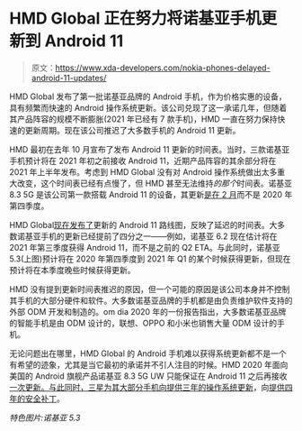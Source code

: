 # HMD Global 正在努力将诺基亚手机更新到 Android 11

> 原文：<https://www.xda-developers.com/nokia-phones-delayed-android-11-updates/>

HMD Global 发布了第一批诺基亚品牌的 Android 手机，作为价格实惠的设备，具有频繁而快速的 Android 操作系统更新。该公司兑现了这一承诺几年，但随着其产品阵容的规模不断膨胀(2021 年已经有 7 款手机)，HMD 一直在努力保持快速的更新周期。现在该公司推迟了大多数手机的 Android 11 更新。

HMD 最初在去年 10 月宣布了发布 Android 11 更新的时间表。当时，三款诺基亚手机预计将在 2021 年初之前接收 Android 11，近期产品阵容的其余部分将在 2021 年上半年发布。考虑到 HMD Global 没有对 Android 操作系统做出太多重大改变，这个时间表已经有点慢了，但 HMD 甚至无法维持*的那个*时间表。诺基亚 8.3 5G 是该公司第一款搭载 Android 11 的设备，其更新[是在 2 月](https://www.xda-developers.com/nokia-8-3-5g-stable-android-11-update/)而不是 2020 年第四季度。

HMD Global[现在发布了](https://community.phones.nokia.com/discussion/63043/android-11-roadmap-for-nokia-phones)更新的 Android 11 路线图，反映了延迟的时间表。大多数诺基亚手机的更新已经提前了四分之一——例如，诺基亚 6.2 现在估计将在 2021 年第三季度获得 Android 11，而不是之前的 Q2 ETA。与此同时，诺基亚 5.3(上图)预计将在 2020 年第四季度到 2021 年 Q1 的某个时候获得更新，但现在预计将在本季度晚些时候获得更新。

HMD 没有提到更新时间表推迟的原因，但一个可能的原因是该公司本身并不控制其手机的大部分硬件和软件。大多数诺基亚品牌的手机都是由负责维护软件支持的外部 ODM 开发和制造的。om dia 2020 年的一份报告指出，大多数诺基亚品牌的智能手机是由 ODM 设计的，联想、OPPO 和小米也销售大量 ODM 设计的手机。

无论问题出在哪里，HMD Global 的 Android 手机难以获得系统更新都不是一个有希望的迹象，尤其是当它最初的承诺并不引人注目的时候。HMD 2020 年面向美国的 Android 旗舰产品诺基亚 8.3 5G UW 只能保证在 Android 11 之后再接收[一次更新。与此同时，三星为其大部分手机向](https://www.xda-developers.com/nokia-8-v-5g-uw-verizon-launch/#:~:text=two%20years%20of%20OS%20updates)[提供三年的操作系统更新](https://www.sammobile.com/news/samsung-release-three-android-os-upgrades-galaxy-devices/)，向[提供四年的安全补丁](https://www.xda-developers.com/samsung-clarifies-security-update-policy/)。

*特色图片:诺基亚 5.3*